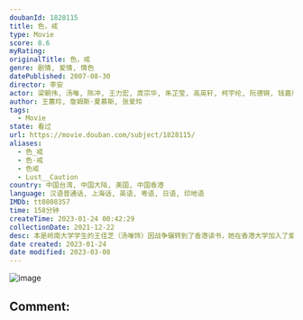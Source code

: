 ```yaml
---
doubanId: 1828115
title: 色，戒
type: Movie
score: 8.6
myRating: 
originalTitle: 色，戒
genre: 剧情, 爱情, 情色
datePublished: 2007-08-30
director: 李安
actor: 梁朝伟, 汤唯, 陈冲, 王力宏, 庹宗华, 朱芷莹, 高英轩, 柯宇纶, 阮德锵, 钱嘉乐, 苏岩, 何赛飞, 宋茹惠, 樊光耀, 卢燕, 刘洁, 余娅, 王琳, 王侃, 竹下明子, 阿努潘·凯尔, 唐亚俊, 韦奕波
author: 王蕙玲, 詹姆斯·夏慕斯, 张爱玲
tags:
  - Movie
state: 看过
url: https://movie.douban.com/subject/1828115/
aliases:
  - 色_戒
  - 色·戒
  - 色戒
  - Lust__Caution
country: 中国台湾, 中国大陆, 美国, 中国香港
language: 汉语普通话, 上海话, 英语, 粤语, 日语, 印地语
IMDb: tt0808357
time: 158分钟
createTime: 2023-01-24 00:42:29
collectionDate: 2021-12-22
desc: 本是岭南大学学生的王佳芝（汤唯饰）因战争辗转到了香港读书，她在香港大学加入了爱国青年邝裕民（王力宏饰）组织的话剧组，他们主演的爱国话剧更激起了他们的爱国情操。当邝裕民得知汪伪政府的特务头子易先生（...
date created: 2023-01-24
date modified: 2023-03-08
---
```


![image](p453716305.jpg)

Comment:
---
